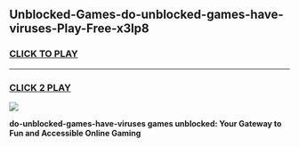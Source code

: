 
## Unblocked-Games-do-unblocked-games-have-viruses-Play-Free-x3lp8
<h3>
<a href="https://premium76.site?title=do-unblocked-games-have-viruses&ref=23A">CLICK TO PLAY</a></h3>
<hr>

<h3>
<a href="https://premium76.site?title=do-unblocked-games-have-viruses&ref=23A">CLICK 2 PLAY</a>
  
</h3>

<a href="https://premium76.site?title=do-unblocked-games-have-viruses&ref=23A"><img src="https://clearcache.store/games.png"></a>


**do-unblocked-games-have-viruses games unblocked: Your Gateway to Fun and Accessible Online Gaming**
